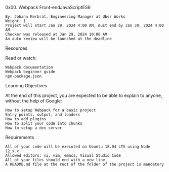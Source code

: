  0x00. Webpack
Front-endJavaScriptES6

    By: Johann Kerbrat, Engineering Manager at Uber Works
    Weight: 1
    Project will start Jan 29, 2024 4:00 AM, must end by Jan 30, 2024 4:00 AM
    Checker was released at Jan 29, 2024 10:00 AM
    An auto review will be launched at the deadline

Resources

Read or watch:

    Webpack documentation
    Webpack beginner guide
    npm-package.json

Learning Objectives

At the end of this project, you are expected to be able to explain to anyone, without the help of Google:

    How to setup Webpack for a basic project
    Entry points, output, and loaders
    How to add plugins
    How to split your code into chunks
    How to setup a dev server

Requirements

    All of your code will be executed on Ubuntu 18.04 LTS using Node 12.x.x
    Allowed editors: vi, vim, emacs, Visual Studio Code
    All of your files should end with a new line
    A README.md file at the root of the folder of the project is mandatory


